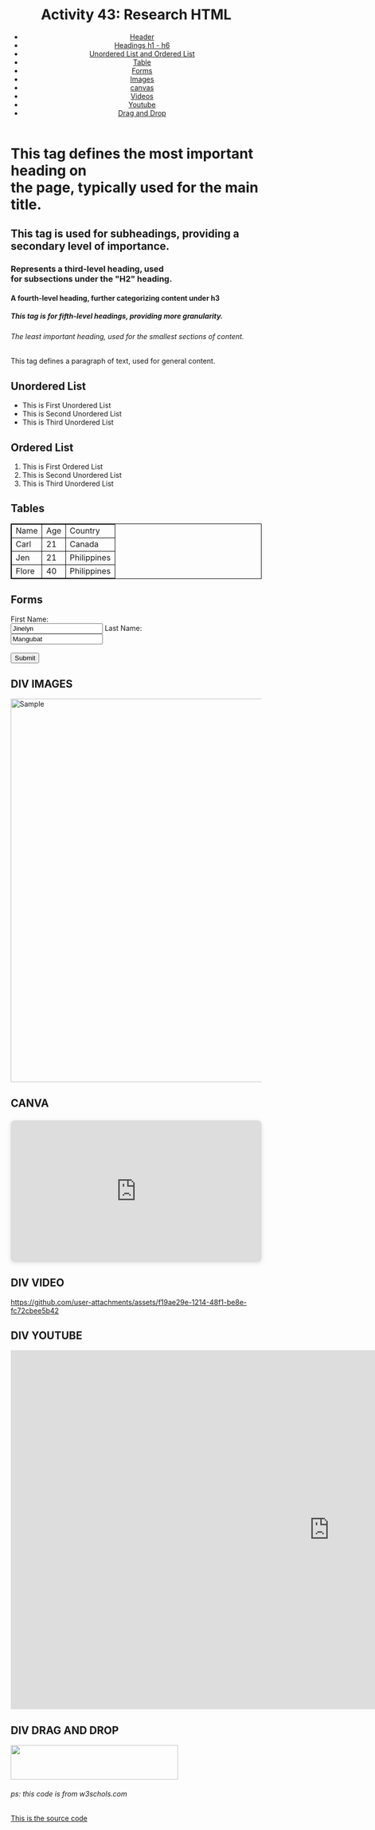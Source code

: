 <!DOCTYPE html>
<html lang="">
<header>
    <h1>Activity 43: Research HTML </h1>
    <nav>
        <ul>
            <li><a href="#header">Header</a>
            <li> <a href="#headings">Headings h1 - h6</a> </li>
            <li> <a href="#ul&ol">Unordered List and Ordered List</a> </li>
            <li> <a href="#tables">Table</a> </li>
            <li> <a href="#forms">Forms</a> </li>
            <li> <a href="#images">Images</a> </li>
            <li> <a href="#canvas">canvas</a></li>
            <li> <a href="#Video">Videos</a></li>
            <li> <a href="#Youtube">Youtube</a></li>
            <li> <a href="#DragandDrop">Drag and Drop</a></li>
        </ul>
    </nav>
</header>
<body>
<h1> This tag defines the most important heading on <br>
    the page, typically used for the main title. </h1>
<h2> This tag is used for subheadings, providing a <br>
    secondary level of importance. </h2>

<h3> Represents a third-level heading, used <br>
    for subsections under the "H2" heading.</h3>
<h4> A fourth-level heading, further categorizing content under h3 </h4>
<h5> This tag is for fifth-level headings, providing more granularity. </h5>
<h6> The least important heading, used for the smallest sections of content. </h6>
<p> This tag defines a paragraph of text, used for general content.</p>
<h2> Unordered List </h2>
<ul>
    <li> This is First Unordered List </li>
    <li> This is Second Unordered List </li>
    <li> This is Third Unordered List </li>
</ul>
<h2> Ordered List</h2>
<ol>
    <li> This is First Ordered List </li>
    <li> This is Second Unordered List </li>
    <li> This is Third Unordered List </li>
</ol>
<h2> Tables </h2>
<style>
    table, th, td {
        border: 1px solid black;
    }
    </style>
<table style = "width: 100%">
    <tr>
    <td> Name </td>
    <td> Age  </td>
    <td> Country </td>
    </tr>
    <tr>
    <td> Carl </td>
    <td> 21  </td>
    <td> Canada </td>
    </tr>
    <tr>
    <td> Jen </td>
    <td> 21  </td>
    <td> Philippines </td>
    </tr>
    <tr>
    <td> Flore </td>
    <td> 40  </td>
    <td> Philippines </td>
    </tr>
    </table>
<h2> Forms </h2>
<form action="/action_page.php"></form>
<label for="fname"> First Name: </label><br>
<input type = "text" id="fname" name="fname" value= "Jinelyn">
</body>
<label for = "lname" > Last Name: </label> <br>
<input type="text" id="lname" name="lname" value="Mangubat">
<br> </br>
<input type="Submit" value="Submit">
</form>
<h2> DIV IMAGES </h2>
<div class = "Sample">
    <a target="_blank" href="Jin.jpg">
    <img src ="Jin.jpg" alt= "Sample" width="612" height="769">
    </a>
</div>
<h2> CANVA </h2>
<div style="position: relative; width: 100%; height: 0; padding-top: 56.2500%;
 padding-bottom: 0; box-shadow: 0 2px 8px 0 rgba(63,69,81,0.16); margin-top: 1.6em; margin-bottom: 0.9em; overflow: hidden;
 border-radius: 8px; will-change: transform;">
  <iframe loading="lazy" style="position: absolute; width: 100%; height: 100%; top: 0; left: 0; border: none; padding: 0;margin: 0;"
    src="https://www.canva.com/design/DAGE_SnNtPE/QSPTpqzhLipCZYiHWUVb2A/view?embed" allowfullscreen="allowfullscreen" allow="fullscreen">
  </iframe>
</div>
<h2> DIV VIDEO </h2>

https://github.com/user-attachments/assets/f19ae29e-1214-48f1-be8e-fc72cbee5b42

<H2> DIV YOUTUBE </H2>
    <iframe width="1280" height="720" src="https://www.youtube.com/embed/sZEhMUsyaN0" title="Taylor Swift Greatest Hits Full Album 2023 2024  Taylor Swift Best Songs Playlist 2023 2024" frameborder="0" allow="accelerometer; autoplay; clipboard-write; encrypted-media; gyroscope; picture-in-picture; web-share" referrerpolicy="strict-origin-when-cross-origin" allowfullscreen></iframe>
<h2> DIV DRAG AND DROP</h2>
<script>
function allowDrop(ev) {
  ev.preventDefault();
}
function drag(ev) {
  ev.dataTransfer.setData("text", ev.target.id);
}
function drop(ev) {
  ev.preventDefault();
  var data = ev.dataTransfer.getData("text");
  ev.target.appendChild(document.getElementById(data));
}
</script>
</video>
<body>
<div id="div1" ondrop="drop(event)" ondragover="allowDrop(event)"></div>
<img id="drag1" src="url-image-link" draggable="true" ondragstart="drag(event)" width="336" height="69">
<h6> ps: this code is from w3schols.com</h6>
<a href="https://www.w3schools.com/html/html5_draganddrop.asp">This is the source code</a>
</body>
</html>

